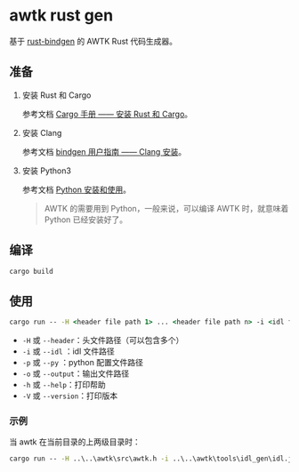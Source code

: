 # awtk rust gen

基于 [rust-bindgen](https://github.com/rust-lang/rust-bindgen) 的 AWTK Rust 代码生成器。

## 准备

1. 安装 Rust 和 Cargo

   参考文档 [Cargo 手册 —— 安装 Rust 和 Cargo](https://rustwiki.org/zh-CN/cargo/getting-started/installation.html)。

2. 安装 Clang

   参考文档 [bindgen 用户指南 —— Clang 安装](https://rust-lang.github.io/rust-bindgen/requirements.html)。

3. 安装 Python3

   参考文档 [Python 安装和使用](https://docs.python.org/zh-cn/3/using/index.html)。

   > AWTK 的需要用到 Python，一般来说，可以编译 AWTK 时，就意味着 Python 已经安装好了。

## 编译

```cmd
cargo build
```

## 使用

```cmd
cargo run -- -H <header file path 1> ... <header file path n> -i <idl file path> -p <python config file path> -o <output file path>
```

- `-H` 或 `--header`：头文件路径（可以包含多个）
- `-i` 或 `--idl` ：idl 文件路径
- `-p` 或 `--py` ：python 配置文件路径
- `-o` 或 `--output`：输出文件路径
- `-h` 或 `--help`：打印帮助
- `-V` 或 `--version`：打印版本

### 示例

当 awtk 在当前目录的上两级目录时：

```cmd
cargo run -- -H ..\..\awtk\src\awtk.h -i ..\..\awtk\tools\idl_gen\idl.json -p ..\..\awtk\awtk_config.py -o .\awtk.rs
```
